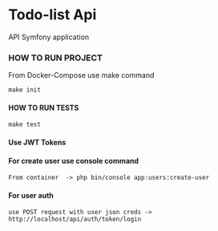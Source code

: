 Todo-list Api
=============
API Symfony application

### HOW TO RUN PROJECT

From Docker-Compose use make command

```make init```

#### HOW TO RUN TESTS
```make test```


#### Use JWT Tokens

#### For create user use console command
``` From container  -> php bin/console app:users:create-user ``` 

#### For user auth
``` use POST request with user json creds -> http://localhost/api/auth/token/login ``` 

